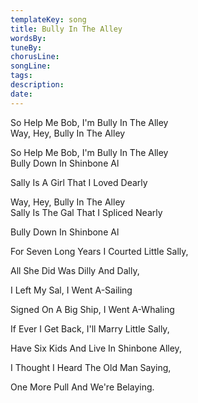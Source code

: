 ```yaml
---
templateKey: song
title: Bully In The Alley  
wordsBy:
tuneBy:
chorusLine:
songLine:
tags:
description:
date:
---
```

So Help Me Bob, I\'m Bully In The Alley\
Way, Hey, Bully In The Alley

So Help Me Bob, I\'m Bully In The Alley\
Bully Down In Shinbone Al

Sally Is A Girl That I Loved Dearly

Way, Hey, Bully In The Alley\
Sally Is The Gal That I Spliced Nearly

Bully Down In Shinbone Al

For Seven Long Years I Courted Little Sally,

All She Did Was Dilly And Dally,

I Left My Sal, I Went A-Sailing

Signed On A Big Ship, I Went A-Whaling

If Ever I Get Back, I\'ll Marry Little Sally,

Have Six Kids And Live In Shinbone Alley,

I Thought I Heard The Old Man Saying,

One More Pull And We\'re Belaying.
